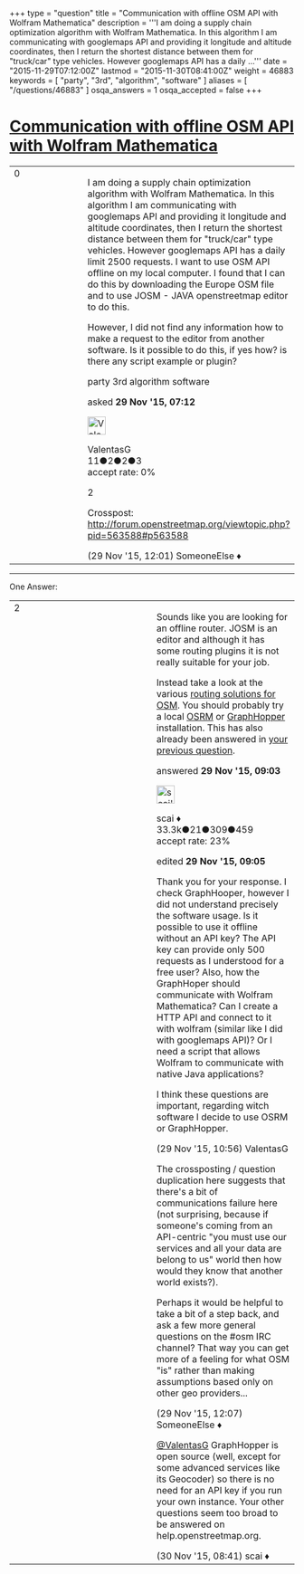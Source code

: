 +++
type = "question"
title = "Communication with offline OSM API with Wolfram Mathematica"
description = '''I am doing a supply chain optimization algorithm with Wolfram Mathematica. In this algorithm I am communicating with googlemaps API and providing it longitude and altitude coordinates, then I return the shortest distance between them for &quot;truck/car&quot; type vehicles. However googlemaps API has a daily ...'''
date = "2015-11-29T07:12:00Z"
lastmod = "2015-11-30T08:41:00Z"
weight = 46883
keywords = [ "party", "3rd", "algorithm", "software" ]
aliases = [ "/questions/46883" ]
osqa_answers = 1
osqa_accepted = false
+++

<div class="headNormal">

# [Communication with offline OSM API with Wolfram Mathematica](/questions/46883/communication-with-offline-osm-api-with-wolfram-mathematica)

</div>

<div id="main-body">

<div id="askform">

<table id="question-table" style="width:100%;">
<colgroup>
<col style="width: 50%" />
<col style="width: 50%" />
</colgroup>
<tbody>
<tr>
<td style="width: 30px; vertical-align: top"><div class="vote-buttons">
<span id="post-46883-upvote" class="ajax-command post-vote up" rel="nofollow" title="I like this post (click again to cancel)"> </span>
<div id="post-46883-score" class="post-score" title="current number of votes">
0
</div>
<span id="post-46883-downvote" class="ajax-command post-vote down" rel="nofollow" title="I dont like this post (click again to cancel)"> </span> <span id="favorite-mark" class="ajax-command favorite-mark" rel="nofollow" title="mark/unmark this question as favorite (click again to cancel)"> </span>
<div id="favorite-count" class="favorite-count">
&#10;</div>
</div></td>
<td><div id="item-right">
<div class="question-body">
<p>I am doing a supply chain optimization algorithm with Wolfram Mathematica. In this algorithm I am communicating with googlemaps API and providing it longitude and altitude coordinates, then I return the shortest distance between them for "truck/car" type vehicles. However googlemaps API has a daily limit 2500 requests. I want to use OSM API offline on my local computer. I found that I can do this by downloading the Europe OSM file and to use JOSM - JAVA openstreetmap editor to do this.</p>
<p>However, I did not find any information how to make a request to the editor from another software. Is it possible to do this, if yes how? is there any script example or plugin?</p>
</div>
<div id="question-tags" class="tags-container tags">
<span class="post-tag tag-link-party" rel="tag" title="see questions tagged &#39;party&#39;">party</span> <span class="post-tag tag-link-3rd" rel="tag" title="see questions tagged &#39;3rd&#39;">3rd</span> <span class="post-tag tag-link-algorithm" rel="tag" title="see questions tagged &#39;algorithm&#39;">algorithm</span> <span class="post-tag tag-link-software" rel="tag" title="see questions tagged &#39;software&#39;">software</span>
</div>
<div id="question-controls" class="post-controls">
&#10;</div>
<div class="post-update-info-container">
<div class="post-update-info post-update-info-user">
<p>asked <strong>29 Nov '15, 07:12</strong></p>
<img src="https://secure.gravatar.com/avatar/61e048992e78d3ec65399605528e41a4?s=32&amp;d=identicon&amp;r=g" class="gravatar" width="32" height="32" alt="ValentasG&#39;s gravatar image" />
<p><span>ValentasG</span><br />
<span class="score" title="11 reputation points">11</span><span title="2 badges"><span class="badge1">●</span><span class="badgecount">2</span></span><span title="2 badges"><span class="silver">●</span><span class="badgecount">2</span></span><span title="3 badges"><span class="bronze">●</span><span class="badgecount">3</span></span><br />
<span class="accept_rate" title="Rate of the user&#39;s accepted answers">accept rate:</span> <span title="ValentasG has no accepted answers">0%</span></p>
</div>
</div>
<div id="comments-container-46883" class="comments-container">
<span id="46889"></span>
<div id="comment-46889" class="comment">
<div id="post-46889-score" class="comment-score">
2
</div>
<div class="comment-text">
<p>Crosspost: <a href="http://forum.openstreetmap.org/viewtopic.php?pid=563588#p563588">http://forum.openstreetmap.org/viewtopic.php?pid=563588#p563588</a></p>
</div>
<div id="comment-46889-info" class="comment-info">
<span class="comment-age">(29 Nov '15, 12:01)</span> <span class="comment-user userinfo">SomeoneElse ♦</span>
</div>
</div>
</div>
<div id="comment-tools-46883" class="comment-tools">
&#10;</div>
<div class="clear">
&#10;</div>
<div id="comment-46883-form-container" class="comment-form-container">
&#10;</div>
<div class="clear">
&#10;</div>
</div></td>
</tr>
</tbody>
</table>

------------------------------------------------------------------------

<div class="tabBar">

<span id="sort-top"></span>

<div class="headQuestions">

One Answer:

</div>

</div>

<span id="46884"></span>

<div id="answer-container-46884" class="answer">

<table style="width:100%;">
<colgroup>
<col style="width: 50%" />
<col style="width: 50%" />
</colgroup>
<tbody>
<tr>
<td style="width: 30px; vertical-align: top"><div class="vote-buttons">
<span id="post-46884-upvote" class="ajax-command post-vote up" rel="nofollow" title="I like this post (click again to cancel)"> </span>
<div id="post-46884-score" class="post-score" title="current number of votes">
2
</div>
<span id="post-46884-downvote" class="ajax-command post-vote down" rel="nofollow" title="I dont like this post (click again to cancel)"> </span>
</div></td>
<td><div class="item-right">
<div class="answer-body">
<p>Sounds like you are looking for an offline router. JOSM is an editor and although it has some routing plugins it is not really suitable for your job.</p>
<p>Instead take a look at the various <a href="https://wiki.openstreetmap.org/wiki/Routing#End_users:_Routing_software">routing solutions for OSM</a>. You should probably try a local <a href="https://wiki.openstreetmap.org/wiki/Open_Source_Routing_Machine">OSRM</a> or <a href="https://wiki.openstreetmap.org/wiki/GraphHopper">GraphHopper</a> installation. This has also already been answered in <a href="https://help.openstreetmap.org/questions/46873/limits-per-day-problem-supply-chain-optimization-algorithm">your previous question</a>.</p>
</div>
<div class="answer-controls post-controls">
&#10;</div>
<div class="post-update-info-container">
<div class="post-update-info post-update-info-user">
<p>answered <strong>29 Nov '15, 09:03</strong></p>
<img src="https://secure.gravatar.com/avatar/52d3234f3be58156770e8a91d575bfbd?s=32&amp;d=identicon&amp;r=g" class="gravatar" width="32" height="32" alt="scai&#39;s gravatar image" />
<p><span>scai ♦</span><br />
<span class="score" title="33317 reputation points"><span>33.3k</span></span><span title="21 badges"><span class="badge1">●</span><span class="badgecount">21</span></span><span title="309 badges"><span class="silver">●</span><span class="badgecount">309</span></span><span title="459 badges"><span class="bronze">●</span><span class="badgecount">459</span></span><br />
<span class="accept_rate" title="Rate of the user&#39;s accepted answers">accept rate:</span> <span title="scai has 168 accepted answers">23%</span></p>
</div>
<div class="post-update-info post-update-info-edited">
<p><span> edited <strong>29 Nov '15, 09:05</strong> </span></p>
</div>
</div>
<div id="comments-container-46884" class="comments-container">
<span id="46887"></span>
<div id="comment-46887" class="comment">
<div id="post-46887-score" class="comment-score">
&#10;</div>
<div class="comment-text">
<p>Thank you for your response. I check GraphHooper, however I did not understand precisely the software usage. Is it possible to use it offline without an API key? The API key can provide only 500 requests as I understood for a free user? Also, how the GraphHoper should communicate with Wolfram Mathematica? Can I create a HTTP API and connect to it with wolfram (similar like I did with googlemaps API)? Or I need a script that allows Wolfram to communicate with native Java applications?</p>
<p>I think these questions are important, regarding witch software I decide to use OSRM or GraphHopper.</p>
</div>
<div id="comment-46887-info" class="comment-info">
<span class="comment-age">(29 Nov '15, 10:56)</span> <span class="comment-user userinfo">ValentasG</span>
</div>
</div>
<span id="46890"></span>
<div id="comment-46890" class="comment">
<div id="post-46890-score" class="comment-score">
&#10;</div>
<div class="comment-text">
<p>The crossposting / question duplication here suggests that there's a bit of communications failure here (not surprising, because if someone's coming from an API-centric "you must use our services and all your data are belong to us" world then how would they know that another world exists?).</p>
<p>Perhaps it would be helpful to take a bit of a step back, and ask a few more general questions on the #osm IRC channel? That way you can get more of a feeling for what OSM "is" rather than making assumptions based only on other geo providers...</p>
</div>
<div id="comment-46890-info" class="comment-info">
<span class="comment-age">(29 Nov '15, 12:07)</span> <span class="comment-user userinfo">SomeoneElse ♦</span>
</div>
</div>
<span id="46897"></span>
<div id="comment-46897" class="comment">
<div id="post-46897-score" class="comment-score">
&#10;</div>
<div class="comment-text">
<p><a href="http://help.openstreetmap.org/users/11730/valentasg">@ValentasG</a> GraphHopper is open source (well, except for some advanced services like its Geocoder) so there is no need for an API key if you run your own instance. Your other questions seem too broad to be answered on help.openstreetmap.org.</p>
</div>
<div id="comment-46897-info" class="comment-info">
<span class="comment-age">(30 Nov '15, 08:41)</span> <span class="comment-user userinfo">scai ♦</span>
</div>
</div>
</div>
<div id="comment-tools-46884" class="comment-tools">
&#10;</div>
<div class="clear">
&#10;</div>
<div id="comment-46884-form-container" class="comment-form-container">
&#10;</div>
<div class="clear">
&#10;</div>
</div></td>
</tr>
</tbody>
</table>

</div>

<div class="paginator-container-left">

</div>

</div>

</div>

